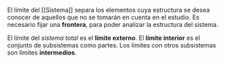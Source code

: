 El límite del [[Sistema]] separa los elementos cuya estructura se desea conocer de aquellos que no se tomarán en cuenta en el estudio. Es necesario fijar una **frontera**, para poder analizar la estructura del sistema.

El límite del *sistema total* es el **límite externo**. El **límite interior** es el conjunto de subsistemas como partes. Los límites con otros subsistemas son límites **intermedios**.
